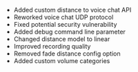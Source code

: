 - Added custom distance to voice chat API
- Reworked voice chat UDP protocol
- Fixed potential security vulnerability
- Added debug command line parameter
- Changed distance model to linear
- Improved recording quality
- Removed fade distance config option
- Added custom volume categories